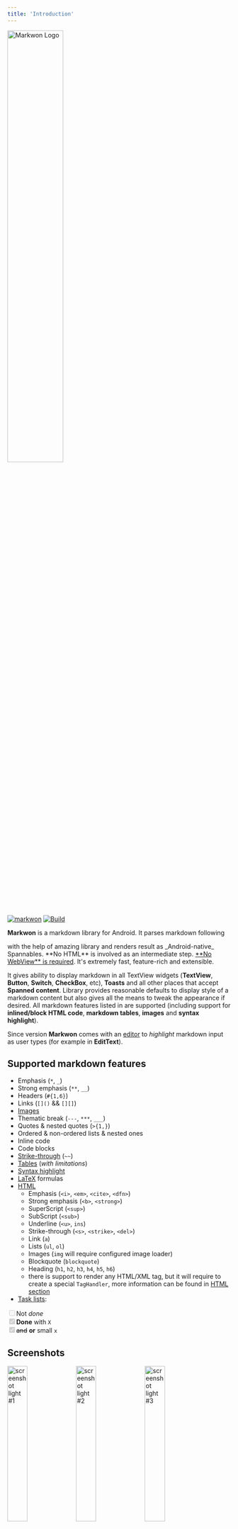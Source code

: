 ```yaml
---
title: 'Introduction'
---
```


<img :src="$withBase('/art/markwon_logo.png')" alt="Markwon Logo" width="50%">

<br><br>
[![markwon](https://img.shields.io/maven-central/v/io.noties.markwon/core.svg?label=markwon)](http://search.maven.org/#search|ga|1|g%3A%22io.noties.markwon%22%20)
[![Build](https://github.com/noties/Markwon/workflows/Build/badge.svg)](https://github.com/noties/Markwon/actions)

**Markwon** is a markdown library for Android. It parses markdown following 
<Link name="commonmark-spec" /> with the help of amazing <Link name="commonmark-java" /> library
and renders result as _Android-native_ Spannables. **No HTML** is involved
as an intermediate step. <u>**No WebView** is required</u>. It's extremely fast, 
feature-rich and extensible.

It gives ability to display markdown in all TextView widgets (**TextView**, 
**Button**, **Switch**, **CheckBox**, etc), **Toasts** and all other places that accept
**Spanned content**. Library provides reasonable defaults to display style of a markdown content
but also gives all the means to tweak the appearance if desired. All markdown features 
listed in <Link name="commonmark-spec" /> are supported (including support for **inlined/block HTML code**, 
**markdown tables**, **images** and **syntax highlight**).

Since version <Badge text="4.2.0" /> **Markwon** comes with an [editor] to _highlight_ markdown input
as user types (for example in **EditText**).

[editor]: /docs/v4/editor/

## Supported markdown features

* Emphasis (`*`, `_`)
* Strong emphasis (`**`, `__`)
* Headers (`#{1,6}`)
* Links (`[]()` && `[][]`)
* [Images](/docs/v4/image/)
* Thematic break (`---`, `***`, `___`)
* Quotes & nested quotes (`>{1,}`)
* Ordered & non-ordered lists & nested ones
* Inline code
* Code blocks
* [Strike-through](/docs/v4/ext-strikethrough/) (`~~`)
* [Tables](/docs/v4/ext-tables/) (*with limitations*)
* [Syntax highlight](/docs/v4/syntax-highlight/)
* [LaTeX](/docs/v4/ext-latex/) formulas
* [HTML](/docs/v4/html/)
  * Emphasis (`<i>`, `<em>`, `<cite>`, `<dfn>`)
  * Strong emphasis (`<b>`, `<strong>`)
  * SuperScript (`<sup>`)
  * SubScript (`<sub>`)
  * Underline (`<u>`, `ins`)
  * Strike-through (`<s>`, `<strike>`, `<del>`)
  * Link (`a`)
  * Lists (`ul`, `ol`)
  * Images (`img` will require configured image loader)
  * Blockquote (`blockquote`)
  * Heading (`h1`, `h2`, `h3`, `h4`, `h5`, `h6`)
  * there is support to render any HTML/XML tag, but it will require to create a special `TagHandler`,
    more information can be found in [HTML section](/docs/v4/html/#taghandler)
* [Task lists](/docs/v4/ext-tasklist/):
<ul style="list-style-type: none; margin: 0; padding: 0;">
<li><input type="checkbox" disabled>Not <i>done</i></li>
<li><input type="checkbox" disabled checked><strong>Done</strong> with <code>X</code></li>
<li><input type="checkbox" disabled checked><del>and</del> <strong>or</strong> small <code>x</code></li>    
</ul>

## Screenshots

<img :src="$withBase('/art/mw_light_01.png')" alt="screenshot light #1" width="30%">
<img :src="$withBase('/art/mw_light_02.png')" alt="screenshot light #2" width="30%">
<img :src="$withBase('/art/mw_light_03.png')" alt="screenshot light #3" width="30%">
<img :src="$withBase('/art/mw_dark_01.png')" alt="screenshot dark #2" width="30%">

By default configuration uses TextView textColor for styling, so changing textColor changes style

:::tip Sample application
Screenshots are taken from sample application. It is a generic markdown viewer 
with support to display markdown content via `http`, `https` &amp; `file` schemes 
and 2 themes included: Light &amp; Dark. It can be downloaded from [releases](https://github.com/noties/Markwon/releases)
:::


<style>
.awesome-block {
    background-color: #4CAF50;
    height: 7rem;
    display: flex;
    justify-content: center;
    align-items: center;
}

.awesome-block * {
    border: 0
}
</style>


<div class="awesome-block">

## # Awesome Markwon

</div>
<br>
<AwesomeSection />


* [Partico](https://partiko.app/) - Partiko is a censorship free social network.
* [FairNote](https://play.google.com/store/apps/details?id=com.rgiskard.fairnote) - simple and intuitive notepad app. It gives you speed and efficiency when you write notes, to-do lists, e-mails, or jot down quick ideas.
* [Boxcryptor](https://www.boxcryptor.com) - A software that adds AES-256 and RSA encryption to Dropbox, Google Drive, OneDrive and many other clouds.
* [Senstone Portable Voice Assistant](https://play.google.com/store/apps/details?id=com.senstone) - Senstone is a tiny wearable personal assistant powered by this App. It lets you capture your ideas, notes and reminders handsfree without pulling out your phone. 


<u>Extension/plugins</u>:

* [MarkwonCodeEx](https://github.com/kingideayou/MarkwonCodeEx) - Markwon extension support elegant code background.

---

[Help to improve][awesome_link] this section by submitting your application or library
that is using `Markwon`


[awesome_link]: https://github.com/noties/Markwon/issues/new?labels=awesome&body=Please%20provide%20the%20following%3A%0A*%20Project%20name%0A*%20Project%20URL%20(repository%2C%20store%20listing%2C%20web%20page)%0A*%20Optionally%20_brand_%20image%20URL%0A%0APlease%20make%20sure%20that%20there%20is%20the%20**awesome**%20label%20selected%20for%20this%20issue.%0A%0A%F0%9F%99%8C%20
